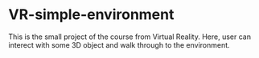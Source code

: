 # VR-simple-environment
 This is the small project of the course from Virtual Reality. Here, user can interect with some 3D object and walk through to the environment.
